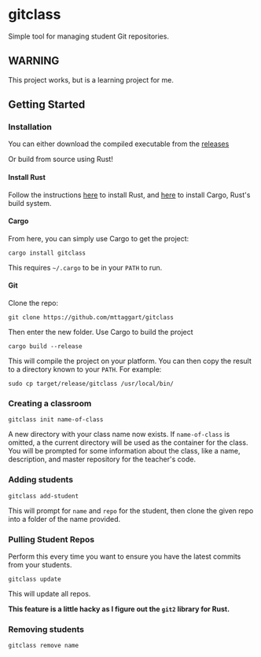 # gitclass
Simple tool for managing student Git repositories.

## WARNING
This project works, but is a learning project for me.

## Getting Started

### Installation
You can either download the compiled executable from the [releases](https://github.com/mttaggart/gitclass/releases)

Or build from source using Rust!

#### Install Rust

Follow the instructions [here](https://www.rust-lang.org) to install Rust, and [here](https://crates.io/install) to install Cargo, Rust's build system.

#### Cargo

From here, you can simply use Cargo to get the project:

    cargo install gitclass

This requires `~/.cargo` to be in your `PATH` to run.

#### Git

Clone the repo:

    git clone https://github.com/mttaggart/gitclass


Then enter the new folder. Use Cargo to build the project

    cargo build --release

This will compile the project on your platform. You can then copy the result to a directory known to your `PATH`. For example:

    sudo cp target/release/gitclass /usr/local/bin/


### Creating a classroom

    gitclass init name-of-class

A new directory with your class name now exists. If `name-of-class` is omitted, a the current directory will be used as the container for the class. You will be prompted for some information about the class, like a name, description, and master repository for the teacher's code.

### Adding students

    gitclass add-student

This will prompt for `name` and `repo` for the student, then clone the given repo into a folder of the name provided.

### Pulling Student Repos
Perform this every time you want to ensure you have the latest commits from your students.

    gitclass update

This will update all repos.

**This feature is a little hacky as I figure out the `git2` library for Rust.**

### Removing students

    gitclass remove name
